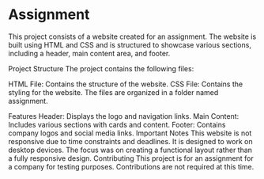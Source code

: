 # Assignment

This project consists of a website created for an assignment. The website is built using HTML and CSS and is structured to showcase various sections, including a header, main content area, and footer.

Project Structure
The project contains the following files:

HTML File: Contains the structure of the website.
CSS File: Contains the styling for the website.
The files are organized in a folder named assignment.

Features
Header: Displays the logo and navigation links.
Main Content: Includes various sections with cards and content.
Footer: Contains company logos and social media links.
Important Notes
This website is not responsive due to time constraints and deadlines. It is designed to work on desktop devices.
The focus was on creating a functional layout rather than a fully responsive design.
Contributing
This project is for an assignment for a company for testing purposes. Contributions are not required at this time.

